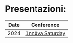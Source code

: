 # Presentazioni:

| Date     | Conference      |
| ------------- | ------------- |
|    2024   | [1nn0va Saturday](https://github.com/andreatosato/Presentations/2024/09/28/blob/main/1nn0va%20Saturday%202024%20-%20NET%20Aspire.pptx) |